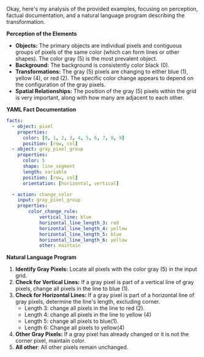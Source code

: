 Okay, here's my analysis of the provided examples, focusing on perception, factual documentation, and a natural language program describing the transformation.

**Perception of the Elements**

*   **Objects:** The primary objects are individual pixels and contiguous groups of pixels of the same color (which can form lines or other shapes). The color gray (5) is the most prevalent object.
*   **Background:** The background is consistently color black (0).
*   **Transformations:** The gray (5) pixels are changing to either blue (1), yellow (4), or red (2). The specific color change appears to depend on the configuration of the gray pixels.
*   **Spatial Relationships:** The position of the gray (5) pixels within the grid is very important, along with how many are adjacent to each other.

**YAML Fact Documentation**


```yaml
facts:
  - object: pixel
    properties:
      color: [0, 1, 2, 3, 4, 5, 6, 7, 8, 9]
      position: [row, col]
  - object: gray_pixel_group
    properties:
      color: 5
      shape: line_segment
      length: variable
      position: [row, col]
      orientation: [horizontal, vertical]

  - action: change_color
    input: gray_pixel_group
    properties:
        color_change_rule:
            vertical_line: blue
            horizontal_line_length_3: red
            horizontal_line_length_4: yellow
            horizontal_line_length_5: blue
            horizontal_line_length_6: yellow
            other: maintain
```


**Natural Language Program**

1.  **Identify Gray Pixels:** Locate all pixels with the color gray (5) in the input grid.
2.  **Check for Vertical Lines:** If a gray pixel is part of a vertical line of gray pixels, change all pixels in the line to blue (1).
3.  **Check for Horizontal Lines:** If a gray pixel is part of a horizontal line of gray pixels, determine the line's length, excluding corner.
    * Length 3: change all pixels in the line to red (2).
    * Length 4: change all pixels in the line to yellow (4)
    * Length 5: change all pixels to blue(1).
    * Length 6: Change all pixels to yellow(4)
4.  **Other Gray Pixels:** If a gray pixel has already changed or it is not the corner pixel, maintain color.
5.  **All other**: All other pixels remain unchanged.
